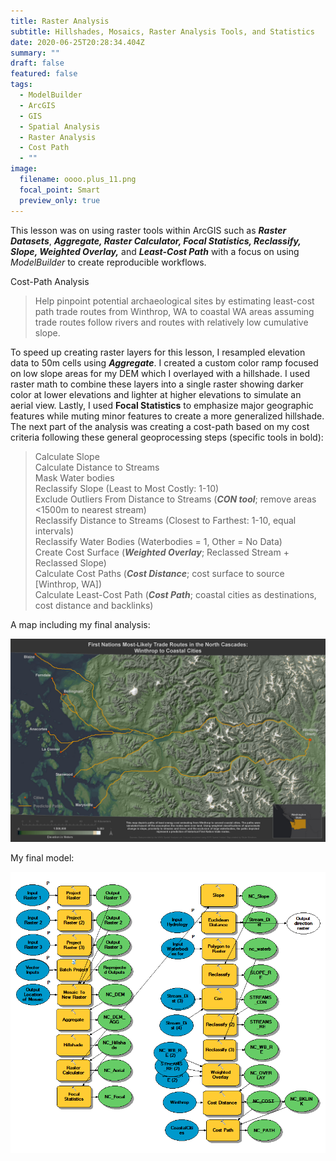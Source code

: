 ```yaml
---
title: Raster Analysis
subtitle: Hillshades, Mosaics, Raster Analysis Tools, and Statistics
date: 2020-06-25T20:28:34.404Z
summary: ""
draft: false
featured: false
tags:
  - ModelBuilder
  - ArcGIS
  - GIS
  - Spatial Analysis
  - Raster Analysis
  - Cost Path
  - ""
image:
  filename: oooo.plus_11.png
  focal_point: Smart
  preview_only: true
---
```

This lesson was on using raster tools within ArcGIS such as ***Raster Datasets***, ***Aggregate, Raster Calculator, Focal Statistics, Reclassify, Slope, Weighted Overlay,*** and ***Least-Cost Path***  with a focus on using *ModelBuilder* to create reproducible workflows.

Cost-Path Analysis

> Help pinpoint potential archaeological sites by estimating least-cost path trade routes from Winthrop, WA to coastal WA areas assuming trade routes follow rivers and routes with relatively low cumulative slope.

To speed up creating raster layers for this lesson, I resampled elevation data to 50m cells using ***Aggregate***. I created a custom color ramp focused on low slope areas for my DEM which I overlayed with a hillshade. I used raster math to combine these layers into a single raster showing darker color at lower elevations and lighter at higher elevations to simulate an aerial view. Lastly, I used **Focal Statistics** to emphasize major geographic features while muting minor features to create a more generalized hillshade. The next part of the analysis was creating a cost-path based on my cost criteria following these general geoprocessing steps (specific tools in bold):

> Calculate Slope\
> Calculate Distance to Streams\
> Mask Water bodies\
> Reclassify Slope (Least to Most Costly: 1-10)\
> Exclude Outliers From Distance to Streams (***CON tool***; remove areas <1500m to nearest stream)\
> Reclassify Distance to Streams (Closest to Farthest: 1-10, equal intervals)\
> Reclassify Water Bodies (Waterbodies = 1, Other = No Data)\
> Create Cost Surface (***Weighted Overlay***; Reclassed Stream + Reclassed Slope)\
> Calculate Cost Paths (***Cost Distance***; cost surface to source \[Winthrop, WA])\
> Calculate Least-Cost Path (***Cost Path***; coastal cities as destinations, cost distance and backlinks)

A map including my final analysis:

![Trade route cost-path map](selmstrom_lab4_costpathmap_25.png "Trade Route Cost-Path Map")

My final model:

![Raster processing and cost path model](model.png "Raster Processing and Cost Path Model")